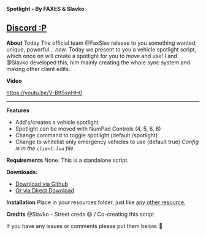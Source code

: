 **Spotlight - By FAXES & Slavko**

## [Discord :P](https://faxes.zone/discord)

**About**
Today The official team @FaxSlav release to you something wanted, unique, powerful... *new*. Today we present to you a vehicle spotlight script, which once on will create a spotlight for you to *move* and use! I and @Slavko developed this, him mainly creating the whole sync system and making other client edits.

**Video**

https://youtu.be/V-Btt5snHH0

<hr>

**Features**
- Add's/creates a vehicle spotlight
- Spotlight can be moved with NumPad Controls (4, 5, 6, 8)
- Change command to toggle spotlight (default /spotlight)
- Change to whitelist only emergency vehicles to use (default true)
*Config is in the `client.lua` file.*

**Requirements**
None. This is a standalone script.

**Downloads:**
* [Download via Github](https://github.com/FAXES/Spotlight)
* <a class="attachment" href="https://github.com/FAXES/Spotlight/releases/download/1.0/SpotLight.rar">Or via Direct Download</a>

**Installation**
Place in your resources folder, just like [any other resource.](https://forum.fivem.net/t/how-to-install-a-fivem-resource-script/81013)

**Credits**
@Slavko - Street creds :smiley: / Co-creating this script  

If you have any issues or comments please put them below. :flashlight:
